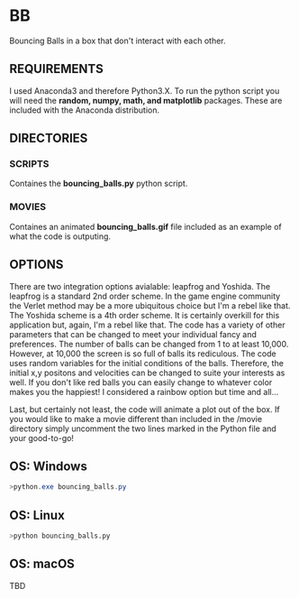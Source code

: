 # BB
Bouncing Balls in a box that don't interact with each other.

## REQUIREMENTS
I used Anaconda3 and therefore Python3.X. To run the python script you will need the __random, numpy, math, and matplotlib__ packages. These are included with the Anaconda distribution.

## DIRECTORIES
### SCRIPTS
Containes the __bouncing_balls.py__ python script.

### MOVIES
Containes an animated __bouncing_balls.gif__ file included as an example of what the code is outputing.

## OPTIONS
There are two integration options avialable: leapfrog and Yoshida. The leapfrog is a standard 2nd order scheme. In the game engine community the Verlet method may be a more ubiquitous choice but I'm a rebel like that. The Yoshida scheme is a 4th order scheme. It is certainly overkill for this application but, again, I'm a rebel like that. The code has a variety of other parameters that can be changed to meet your individual fancy and preferences. The number of balls can be changed from 1 to at least 10,000. However, at 10,000 the screen is so full of balls its rediculous. The code uses random variables for the initial conditions of the balls. Therefore, the initial x,y positons and velocities can be changed to suite your interests as well. If you don't like red balls you can easily change to whatever color makes you the happiest! I considered a rainbow option but time and all...

Last, but certainly not least, the code will animate a plot out of the box. If you would like to make a movie different than included in the /movie directory simply uncomment the two lines marked in the Python file and your good-to-go!

## OS: Windows
```powershell
>python.exe bouncing_balls.py
```

## OS: Linux
```bash
>python bouncing_balls.py
```

## OS: macOS
TBD
